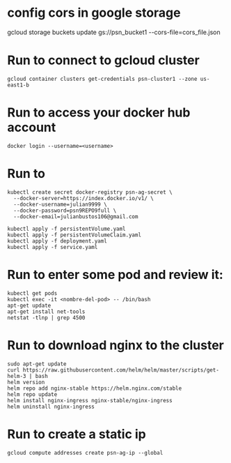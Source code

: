 # config cors in google storage

gcloud storage buckets update gs://psn_bucket1 --cors-file=cors_file.json

# Run to connect to gcloud cluster

```
gcloud container clusters get-credentials psn-cluster1 --zone us-east1-b
```

# Run to access your docker hub account

```
docker login --username=<username>
```

# Run to 

```
kubectl create secret docker-registry psn-ag-secret \
  --docker-server=https://index.docker.io/v1/ \
  --docker-username=julian9999 \
  --docker-password=psn9REPO9full \
  --docker-email=julianbustos106@gmail.com
```

```
kubectl apply -f persistentVolume.yaml
kubectl apply -f persistentVolumeClaim.yaml
kubectl apply -f deployment.yaml
kubectl apply -f service.yaml
```

# Run to enter some pod and review it:

```
kubectl get pods
kubectl exec -it <nombre-del-pod> -- /bin/bash
apt-get update
apt-get install net-tools
netstat -tlnp | grep 4500
```

# Run to download nginx to the cluster

```
sudo apt-get update
curl https://raw.githubusercontent.com/helm/helm/master/scripts/get-helm-3 | bash
helm version
helm repo add nginx-stable https://helm.nginx.com/stable
helm repo update
helm install nginx-ingress nginx-stable/nginx-ingress
helm uninstall nginx-ingress
```

# Run to create a static ip

```
gcloud compute addresses create psn-ag-ip --global
```